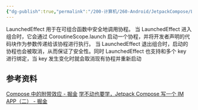 ```yaml
---
{"dg-publish":true,"permalink":"/200-计算机/260-Android/JetpackCompose/LaunchedEffect/","tags":["JetpackCompose/EffectAPI"],"noteIcon":""}
---
```


LaunchedEffect 用于在可组合函数中安全地调用协程。
当 LaunchedEffect 进入组合时，它会通过 CoroutineScope.launch 启动一个协程，并将开发者声明的代码块作为参数传递给该协程进行执行。
当 LaunchedEffect 退出组合时，启动的协程也会被取消，从而保证了安全性。同时 LaunchedEffect 也支持和多个 key 进行绑定，当 key 发生变化时就会取消现有协程并重新启动


## 参考资料
[Compose 中的附带效应 - 掘金](https://juejin.cn/post/7244788137410953271?searchId=20231208102047E7DD3AB70320D076F2EF)
[学不动也要学，Jetpack Compose 写一个 IM APP（二） - 掘金](https://juejin.cn/post/7028397244894330917?searchId=20231208102047E7DD3AB70320D076F2EF#heading-5)